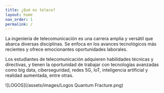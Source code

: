 ```yaml
---
title: ¿Qué es teleco?
layout: home
nav_order: 1
permalink: /
---
```


La ingeniería de telecomunicación es una carrera amplia y versátil que abarca diversas disciplinas. Se enfoca en los avances tecnológicos más recientes y ofrece emocionantes oportunidades laborales.

Los estudiantes de telecomunicación adquieren habilidades técnicas y directivas, y tienen la oportunidad de trabajar con tecnologías avanzadas como big data, ciberseguridad, redes 5G, IoT, inteligencia artificial y realidad aumentada, entre otras.


![LOGOS](/assets/images/Logos Quantum Fracture.png)